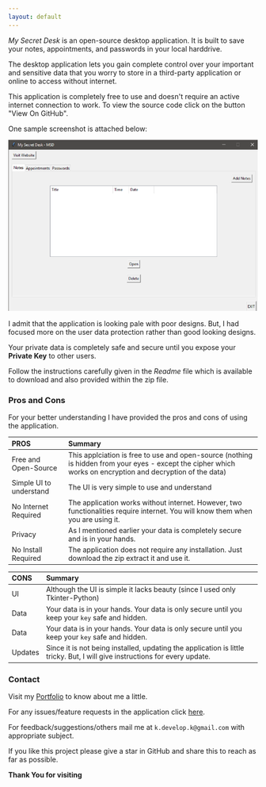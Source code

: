 ```yaml
---
layout: default
---
```


_My Secret Desk_ is an open-source desktop application. It is built to save your notes, appointments, and passwords in your local harddrive. 

The desktop application lets you gain complete control over your important and sensitive data that you worry to store in a third-party application or online to access without internet. 

This application is completely free to use and doesn't require an active internet connection to work. To view the source code click on the button "View On GitHub". 

One sample screenshot is attached below:

![Image](ss.png)

I admit that the application is looking pale with poor designs. But, I had focused more on the user data protection rather than good looking designs. 

Your private data is completely safe and secure until you expose your **Private Key** to other users. 

Follow the instructions carefully given in the _Readme_ file which is available to download and also provided within the zip file.

### Pros and Cons

For your better understanding I have provided the pros and cons of using the application.

| PROS        | Summary          |
|:-------------|:------------------|
| Free and Open-Source | This applciation is free to use and open-source (nothing is hidden from your eyes - except the cipher which works on encryption and decryption of the data) |
| Simple UI to understand | The UI is very simple to use and understand |
| No Internet Required | The application works without internet. However, two functionalities require internet. You will know them when you are using it. |
| Privacy | As I mentioned earlier your data is completely secure and is in your hands. |
| No Install Required | The application does not require any installation. Just download the zip extract it and use it. |

| CONS        | Summary          |
|:-------------|:------------------|
| UI | Although the UI is simple it lacks beauty (since I used only Tkinter-Python) |
| Data | Your data is in your hands. Your data is only secure until you keep your `key` safe and hidden. |
| Data | Your data is in your hands. Your data is only secure until you keep your `key` safe and hidden. |
| Updates | Since it is not being installed, updating the application is little tricky. But, I will give instructions for every update. |

### Contact

Visit my [Portfolio](https://kiranendra.github.io/) to know about me a little.

For any issues/feature requests in the application click [here](https://github.com/Kiranendra/my-secret-desk-desktop/issues).

For feedback/suggestions/others mail me at `k.develop.k@gmail.com` with appropriate subject.

If you like this project please give a star in GitHub and share this to reach as far as possible.

**Thank You for visiting**
